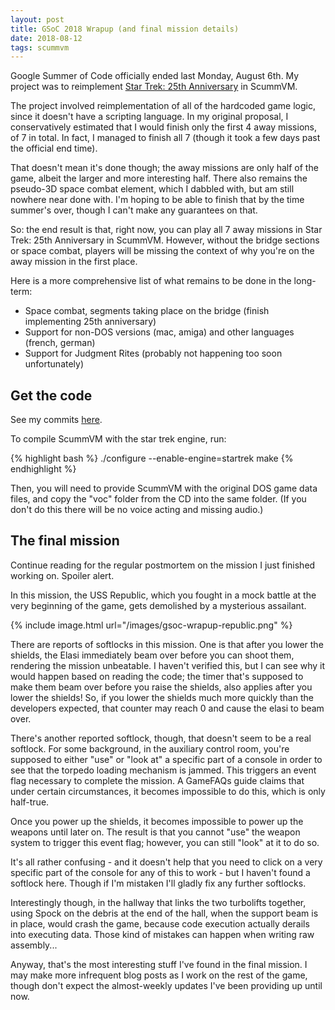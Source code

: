 ```yaml
---
layout: post
title: GSoC 2018 Wrapup (and final mission details)
date: 2018-08-12
tags: scummvm
---
```


Google Summer of Code officially ended last Monday, August 6th. My project was to
reimplement [Star Trek: 25th Anniversary](https://en.wikipedia.org/wiki/Star_Trek:_25th_Anniversary_%28computer_game%29) in ScummVM.

The project involved reimplementation of all of the hardcoded game logic, since it doesn't
have a scripting language. In my original proposal, I conservatively estimated that
I would finish only the first 4 away missions, of 7 in total. In fact, I managed to finish
all 7 (though it took a few days past the official end time).

That doesn't mean it's done though; the away missions are only half of the game, albeit
the larger and more interesting half. There also remains the pseudo-3D space combat
element, which I dabbled with, but am still nowhere near done with. I'm hoping to be able
to finish that by the time summer's over, though I can't make any guarantees on that.

So: the end result is that, right now, you can play all 7 away missions in Star Trek: 25th
Anniversary in ScummVM. However, without the bridge sections or space combat, players will
be missing the context of why you're on the away mission in the first place.

Here is a more comprehensive list of what remains to be done in the long-term:

* Space combat, segments taking place on the bridge (finish implementing 25th anniversary)
* Support for non-DOS versions (mac, amiga) and other languages (french, german)
* Support for Judgment Rites (probably not happening too soon unfortunately)

## Get the code

See my commits [here](https://github.com/scummvm/scummvm/commits?author=Drenn1).

To compile ScummVM with the star trek engine, run:

{% highlight bash %}
./configure --enable-engine=startrek
make
{% endhighlight %}

Then, you will need to provide ScummVM with the original DOS game data files, and copy the
"voc" folder from the CD into the same folder. (If you don't do this there will be no
voice acting and missing audio.)

## The final mission

Continue reading for the regular postmortem on the mission I just finished working on.
Spoiler alert.

In this mission, the USS Republic, which you fought in a mock battle at the very beginning
of the game, gets demolished by a mysterious assailant.

{% include image.html url="/images/gsoc-wrapup-republic.png" %}

There are reports of softlocks in this mission. One is that after you lower the shields,
the Elasi immediately beam over before you can shoot them, rendering the mission
unbeatable. I haven't verified this, but I can see why it would happen based on reading
the code; the timer that's supposed to make them beam over before you raise the shields,
also applies after you lower the shields! So, if you lower the shields much more quickly
than the developers expected, that counter may reach 0 and cause the elasi to beam over.

There's another reported softlock, though, that doesn't seem to be a real softlock. For
some background, in the auxiliary control room, you're supposed to either "use" or "look
at" a specific part of a console in order to see that the torpedo loading mechanism is
jammed.  This triggers an event flag necessary to complete the mission.  A GameFAQs guide
claims that under certain circumstances, it becomes impossible to do this, which is only
half-true.

Once you power up the shields, it becomes impossible to power up the weapons until later
on. The result is that you cannot "use" the weapon system to trigger this event flag;
however, you can still "look" at it to do so.

It's all rather confusing - and it doesn't help that you need to click on a very specific
part of the console for any of this to work - but I haven't found a softlock here. Though
if I'm mistaken I'll gladly fix any further softlocks.

Interestingly though, in the hallway that links the two turbolifts together, using Spock
on the debris at the end of the hall, when the support beam is in place, would crash the
game, because code execution actually derails into executing data. Those kind of mistakes
can happen when writing raw assembly...

Anyway, that's the most interesting stuff I've found in the final mission. I may make more
infrequent blog posts as I work on the rest of the game, though don't expect the
almost-weekly updates I've been providing up until now.
